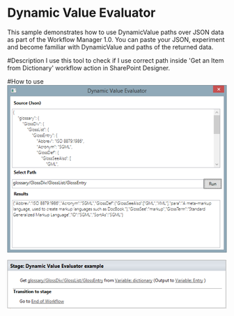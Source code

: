 # Dynamic Value Evaluator
This sample demonstrates how to use DynamicValue paths over JSON data as part of the Workflow Manager 1.0.  You can paste your JSON, experiment and become familiar with DynamicValue and paths of the returned data.

#Description
I use this tool to check if I use correct path inside 'Get an Item from Dictionary' workflow action in SharePoint Designer. 

#How to use
![Example](https://raw.githubusercontent.com/RFlipper/DynamicValueEvaluator/master/Example.png)

![SharePoint Designer Example](https://raw.githubusercontent.com/RFlipper/DynamicValueEvaluator/master/SPDExample.png)
